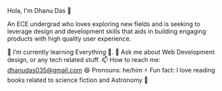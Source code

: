 Hola, I'm Dhanu Das 👋

An ECE undergrad who loves exploring new fields and is seeking to leverage design and development skills that aids in building engaging products with high quality user experience.


🌱 I’m currently learning Everything 🤣.
💬 Ask me about Web Development design, or any tech related stuff.
📫 How to reach me: dhanudas035@gmail.com
😄 Pronouns: he/him
⚡ Fun fact: I love reading books related to science fiction and Astronomy 🔭
